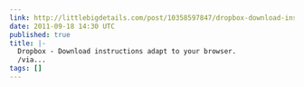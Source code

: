 ```yaml
---
link: http://littlebigdetails.com/post/10358597847/dropbox-download-instructions-adapt-to-your
date: 2011-09-18 14:30 UTC
published: true
title: |-
  Dropbox - Download instructions adapt to your browser.
  /via...
tags: []
---
```



